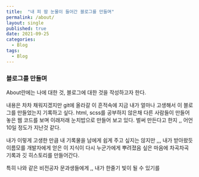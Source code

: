 ```yaml
---
title:  "내 피 땀 눈물이 들어간 블로그를 만들며"
permalink: /about/
layout: single
published: true
date: 2021-09-25
categories:
  - Blog
tags:
  - Blog
---
```



### 블로그를 만들며 

About란에는 나에 대한 것, 블로그에 대한 것을 작성하고자 한다. 

내용은 차차 채워지겠지만 git에 올라갈 이 흔적속에 지금 내가 얼마나 고생해서 이 블로그를 만들었는지 기록하고 싶다. html, scss를 공부하지 않은채 다른 사람들이 만들어 놓은 웹 코드를 보며 이래저래 눈치밥으로 만들어 보고 있다. 벌써 만든다고 한지 ,, 어언 10일 정도가 지난것 같다. 

내가 이렇게 고생한 만큼 내 기록물을 남에게 쉽게 주고 싶지는 않지만 ,,, 내가 받아왔듯 이름모를 개발자에게 얻은 이 지식이 다시 누군가에게 뿌려졌음 싶은 마음에 차곡차곡 기록과 깃 히스토리를 만들어간다. 

특히 나와 같은 비전공자 문과생들에게 ,, 내가 한줄기 빛이 될 수 있기를